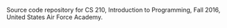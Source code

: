 Source code repository for CS 210, Introduction to Programming, Fall 2016, United States Air Force Academy.